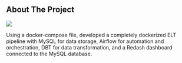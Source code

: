 <!-- ABOUT THE PROJECT -->
## About The Project

![](sensor-traffic-architechture.png)

Using a docker-compose file, developed a completely dockerized ELT pipeline with MySQL for data storage, Airflow for automation and orchestration, DBT for data transformation, and a Redash dashboard connected to the MySQL database.
